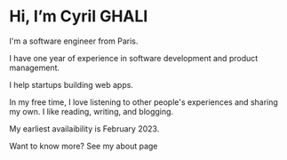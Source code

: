 # Hi, I’m Cyril GHALI
I'm a software engineer from Paris.

I have one year of experience in software development and product management.

I help startups building web apps.

In my free time, I love listening to other people's experiences and sharing my own. I like reading, writing, and blogging.

My earliest availaibility is February 2023.

Want to know more? See my about page
